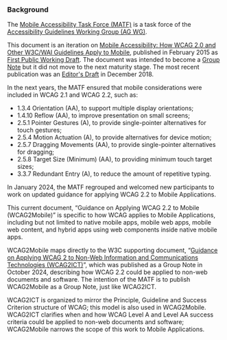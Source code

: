 ### Background

The [Mobile Accessibility Task Force (MATF)](https://www.w3.org/WAI/about/groups/task-forces/matf/) is a task force of the [Accessibility Guidelines Working Group (AG WG)](https://www.w3.org/WAI/about/groups/agwg/).

This document is an iteration on [Mobile Accessibility: How WCAG 2.0 and Other W3C/WAI Guidelines Apply to Mobile](https://www.w3.org/TR/mobile-accessibility-mapping/), published in February 2015 as [First Public Working Draft](https://www.w3.org/standards/types/#x4-1-1-first-public-working-draft). The document was intended to become a [Group Note](https://www.w3.org/standards/types/#x2-5-2-group-note) but it did not move to the next maturity stage. The most recent publication was an [Editor's Draft](https://w3c.github.io/Mobile-A11y-TF-Note/) in December 2018.

In the next years, the MATF ensured that mobile considerations were included in WCAG 2.1 and WCAG 2.2, such as:

- 1.3.4 Orientation (AA), to support multiple display orientations;
- 1.4.10 Reflow (AA), to improve presentation on small screens;
- 2.5.1 Pointer Gestures (A), to provide single-pointer alternatives for touch gestures;
- 2.5.4 Motion Actuation (A), to provide alternatives for device motion;
- 2.5.7 Dragging Movements (AA), to provide single-pointer alternatives for dragging;
- 2.5.8 Target Size (Minimum) (AA), to providing minimum touch target sizes;
- 3.3.7 Redundant Entry (A), to reduce the amount of repetitive typing.

In January 2024, the MATF regrouped and welcomed new participants to work on updated guidance for applying WCAG 2.2 to Mobile Applications.

This current document, “Guidance on Applying WCAG 2.2 to Mobile (WCAG2Mobile)” is specific to how WCAG applies to Mobile Applications, including but not limited to native mobile apps, mobile web apps, mobile web content, and hybrid apps using web components inside native mobile apps.

WCAG2Mobile maps directly to the W3C supporting document, “[Guidance on Applying WCAG 2 to Non-Web Information and Communications Technologies (WCAG2ICT)](https://www.w3.org/TR/wcag2ict-22/)”, which was published as a Group Note in October 2024, describing how WCAG 2.2 could be applied to non-web documents and software. The intention of the MATF is to publish WCAG2Mobile as a Group Note, just like WCAG2ICT.

WCAG2ICT is organized to mirror the Principle, Guideline and Success Criterion structure of WCAG; this model is also used in WCAG2Mobile. WCAG2ICT clarifies when and how WCAG Level A and Level AA success criteria could be applied to non-web documents and software; WCAG2Mobile narrows the scope of this work to Mobile Applications.
